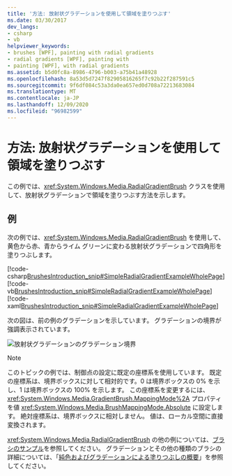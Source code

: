 ```yaml
---
title: '方法: 放射状グラデーションを使用して領域を塗りつぶす'
ms.date: 03/30/2017
dev_langs:
- csharp
- vb
helpviewer_keywords:
- brushes [WPF], painting with radial gradients
- radial gradients [WPF], painting with
- painting [WPF], with radial gradients
ms.assetid: b5d0fc8a-8986-4796-b003-a75b41a48928
ms.openlocfilehash: 8a53d5d7247f82905816265f7c92b22f287591c5
ms.sourcegitcommit: 9f6df084c53a3da0ea657ed0d708a72213683084
ms.translationtype: MT
ms.contentlocale: ja-JP
ms.lasthandoff: 12/09/2020
ms.locfileid: "96982599"
---
```

# <a name="how-to-paint-an-area-with-a-radial-gradient"></a>方法: 放射状グラデーションを使用して領域を塗りつぶす
この例では、<xref:System.Windows.Media.RadialGradientBrush> クラスを使用して、放射状グラデーションで領域を塗りつぶす方法を示します。  
  
## <a name="example"></a>例  
 次の例では、<xref:System.Windows.Media.RadialGradientBrush> を使用して、黄色から赤、青からライム グリーンに変わる放射状グラデーションで四角形を塗りつぶします。  
  
 [!code-csharp[BrushesIntroduction_snip#SimpleRadialGradientExampleWholePage](~/samples/snippets/csharp/VS_Snippets_Wpf/BrushesIntroduction_snip/CSharp/RadialGradientBrushSnippet.cs#simpleradialgradientexamplewholepage)]
 [!code-vb[BrushesIntroduction_snip#SimpleRadialGradientExampleWholePage](~/samples/snippets/visualbasic/VS_Snippets_Wpf/BrushesIntroduction_snip/visualbasic/radialgradientbrushsnippet.vb#simpleradialgradientexamplewholepage)]
 [!code-xaml[BrushesIntroduction_snip#SimpleRadialGradientExampleWholePage](~/samples/snippets/xaml/VS_Snippets_Wpf/BrushesIntroduction_snip/XAML/RadialGradientBrushSnippet.xaml#simpleradialgradientexamplewholepage)]  
  
 次の図は、前の例のグラデーションを示しています。 グラデーションの境界が強調表示されています。  
  
 ![放射状グラデーションのグラデーション境界](./media/wcpsdk-graphicsmm-4gradientstops-rg.png "wcpsdk_graphicsmm_4gradientstops_rg")  
  
> [!NOTE]
> このトピックの例では、制御点の設定に既定の座標系を使用しています。 既定の座標系は、境界ボックスに対して相対的です。0 は境界ボックスの 0% を示し、1 は境界ボックスの 100% を示します。 この座標系を変更するには、<xref:System.Windows.Media.GradientBrush.MappingMode%2A> プロパティを値 <xref:System.Windows.Media.BrushMappingMode.Absolute> に設定します。 絶対座標系は、境界ボックスに相対しません。 値は、ローカル空間に直接変換されます。  
  
 <xref:System.Windows.Media.RadialGradientBrush> の他の例については、[ブラシのサンプル](https://github.com/Microsoft/WPF-Samples/tree/master/Graphics/Brushes)を参照してください。 グラデーションとその他の種類のブラシの詳細については、「[純色およびグラデーションによる塗りつぶしの概要](painting-with-solid-colors-and-gradients-overview.md)」を参照してください。
